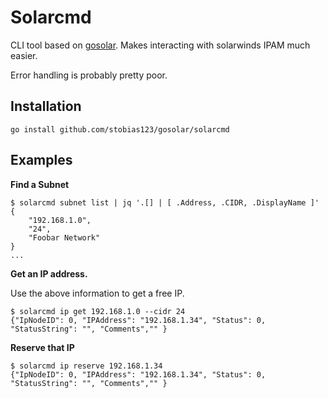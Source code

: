 # Solarcmd

CLI tool based on [gosolar](https://github.com/stobias123/gosolar). Makes interacting with solarwinds IPAM much easier.

Error handling is probably pretty poor.

## Installation

```
go install github.com/stobias123/gosolar/solarcmd
```

## Examples

**Find a Subnet**
```
$ solarcmd subnet list | jq '.[] | [ .Address, .CIDR, .DisplayName ]'
{
    "192.168.1.0",
    "24",
    "Foobar Network"
}
...
```

**Get an IP address.**

Use the above information to get a free IP.
```
$ solarcmd ip get 192.168.1.0 --cidr 24
{"IpNodeID": 0, "IPAddress": "192.168.1.34", "Status": 0, "StatusString": "", "Comments","" }

```

**Reserve that IP**
```
$ solarcmd ip reserve 192.168.1.34
{"IpNodeID": 0, "IPAddress": "192.168.1.34", "Status": 0, "StatusString": "", "Comments","" }
```
